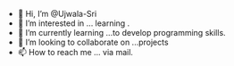 - 👋 Hi, I’m @Ujwala-Sri
- 👀 I’m interested in ... learning .
- 🌱 I’m currently learning ...to develop programming skills.
- 💞️ I’m looking to collaborate on ...projects 
- 📫 How to reach me ... via mail.

<!---
Ujwala-Sri/Ujwala-Sri is a ✨ special ✨ repository because its `README.md` (this file) appears on your GitHub profile.
You can click the Preview link to take a look at your changes.
--->
